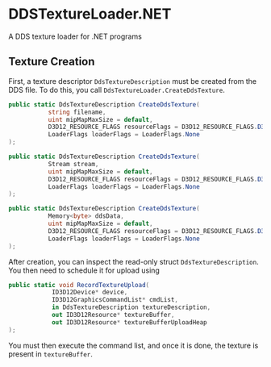 # DDSTextureLoader.NET

 A DDS texture loader for .NET programs

## Texture Creation

First, a texture descriptor `DdsTextureDescription` must be created from the DDS file. To do this, you call  `DdsTextureLoader.CreateDdsTexture`. 

 ```cs
public static DdsTextureDescription CreateDdsTexture(
            string filename,
            uint mipMapMaxSize = default,
            D3D12_RESOURCE_FLAGS resourceFlags = D3D12_RESOURCE_FLAGS.D3D12_RESOURCE_FLAG_NONE,
            LoaderFlags loaderFlags = LoaderFlags.None
);

public static DdsTextureDescription CreateDdsTexture(
            Stream stream,
            uint mipMapMaxSize = default,
            D3D12_RESOURCE_FLAGS resourceFlags = D3D12_RESOURCE_FLAGS.D3D12_RESOURCE_FLAG_NONE,
            LoaderFlags loaderFlags = LoaderFlags.None
);

public static DdsTextureDescription CreateDdsTexture(
            Memory<byte> ddsData,
            uint mipMapMaxSize = default,
            D3D12_RESOURCE_FLAGS resourceFlags = D3D12_RESOURCE_FLAGS.D3D12_RESOURCE_FLAG_NONE,
            LoaderFlags loaderFlags = LoaderFlags.None
);
```

After creation, you can inspect the read-only struct `DdsTextureDescription`.
You then need to schedule it for upload using

```cs
public static void RecordTextureUpload(
            ID3D12Device* device,
            ID3D12GraphicsCommandList* cmdList,
            in DdsTextureDescription textureDescription,
            out ID3D12Resource* textureBuffer,
            out ID3D12Resource* textureBufferUploadHeap
);
```

You must then execute the command list, and once it is done, the texture is present in `textureBuffer`.
